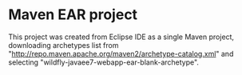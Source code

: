 
Maven EAR project
==============

This project was created from Eclipse IDE as a single Maven project, downloading archetypes list from "http://repo.maven.apache.org/maven2/archetype-catalog.xml" and selecting "wildfly-javaee7-webapp-ear-blank-archetype".